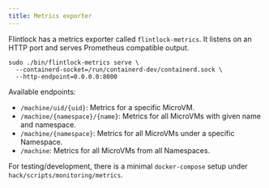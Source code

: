 ```yaml
---
title: Metrics exporter
---
```


Flintlock has a metrics exporter called `flintlock-metrics`. It listens on an
HTTP port and serves Prometheus compatible output.

```
sudo ./bin/flintlock-metrics serve \
  --containerd-socket=/run/containerd-dev/containerd.sock \
  --http-endpoint=0.0.0.0:8000
```

Available endpoints:

* `/machine/uid/{uid}`: Metrics for a specific MicroVM.
* `/machine/{namespace}/{name}`: Metrics for all MicroVMs with given name and namespace.
* `/machine/{namespace}`: Metrics for all MicroVMs under a specific Namespace.
* `/machine`: Metrics for all MicroVMs from all Namespaces.

For testing/development, there is a minimal `docker-compose` setup under `hack/scripts/monitoring/metrics`.
